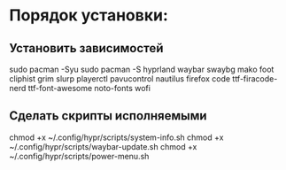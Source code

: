# Порядок установки:

## Установить зависимостей
sudo pacman -Syu
sudo pacman -S hyprland waybar swaybg mako foot cliphist grim slurp playerctl pavucontrol nautilus firefox code ttf-firacode-nerd ttf-font-awesome noto-fonts wofi

## Сделать скрипты исполняемыми
chmod +x ~/.config/hypr/scripts/system-info.sh
chmod +x ~/.config/hypr/scripts/waybar-update.sh
chmod +x ~/.config/hypr/scripts/power-menu.sh

